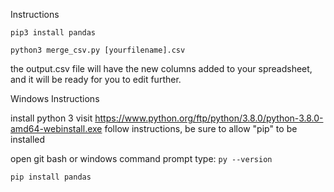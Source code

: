 Instructions

```pip3 install pandas```

```python3 merge_csv.py [yourfilename].csv```

the output.csv file will have the new columns added to your spreadsheet, and it will be ready for you to edit further.

Windows Instructions

install python 3
visit https://www.python.org/ftp/python/3.8.0/python-3.8.0-amd64-webinstall.exe
follow instructions, be sure to allow "pip" to be installed

open git bash or windows command prompt
type:
```py --version```

```pip install pandas```
